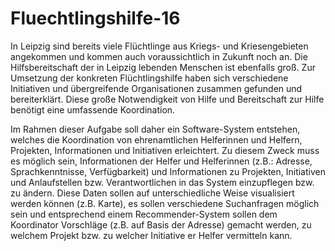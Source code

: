 # Fluechtlingshilfe-16

In Leipzig sind bereits viele Flüchtlinge aus Kriegs- und Kriesengebieten angekommen und kommen auch voraussichtlich in Zukunft noch an. Die Hilfsbereitschaft der in Leipzig lebenden Menschen ist ebenfalls groß. Zur Umsetzung der konkreten Flüchtlingshilfe haben sich verschiedene Initiativen und übergreifende Organisationen zusammen gefunden und bereiterklärt. Diese große Notwendigkeit von Hilfe und Bereitschaft zur Hilfe benötigt eine umfassende Koordination.

Im Rahmen dieser Aufgabe soll daher ein Software-System entstehen, welches die Koordination von ehrenamtlichen Helferinnen und Helfern, Projekten, Informationen und Initiativen erleichtert. Zu diesem Zweck muss es möglich sein, Informationen der Helfer und Helferinnen (z.B.: Adresse, Sprachkenntnisse, Verfügbarkeit) und Informationen zu Projekten, Initiativen und Anlaufstellen bzw. Verantwortlichen in das System einzupflegen bzw. zu ändern. Diese Daten sollen auf unterschiedliche Weise visualisiert werden können (z.B. Karte), es sollen verschiedene Suchanfragen möglich sein und entsprechend einem Recommender-System sollen dem Koordinator Vorschläge (z.B. auf Basis der Adresse) gemacht werden, zu welchem Projekt bzw. zu welcher Initiative er Helfer vermitteln kann.
